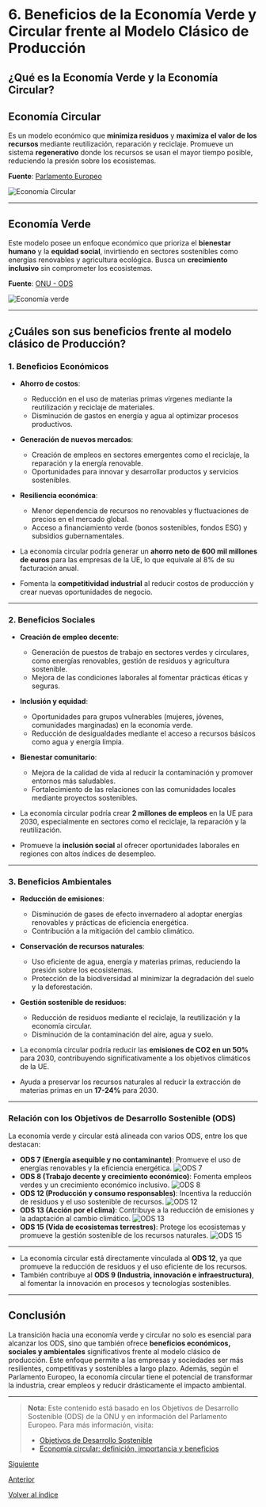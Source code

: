 # 6. Beneficios de la Economía Verde y Circular frente al Modelo Clásico de Producción

## ¿Qué es la Economía Verde y la Economía Circular?

## Economía Circular

Es un modelo económico que **minimiza residuos** y **maximiza el valor de los recursos** mediante reutilización, reparación y reciclaje. Promueve un sistema **regenerativo** donde los recursos se usan el mayor tiempo posible, reduciendo la presión sobre los ecosistemas.

**Fuente**: [Parlamento Europeo](https://www.europarl.europa.eu/topics/es/article/20151201STO05603/economia-circular-definicion-importancia-y-beneficios)

![Economía Circular](/md_pisa3_3/img_pisa3_3_Quiñones/economia_circular.png)

---

## Economía Verde

Este modelo posee un enfoque económico que prioriza el **bienestar humano** y la **equidad social**, invirtiendo en sectores sostenibles como energías renovables y agricultura ecológica. Busca un **crecimiento inclusivo** sin comprometer los ecosistemas.

**Fuente**: [ONU - ODS](https://www.un.org/sustainabledevelopment/es/objetivos-de-desarrollo-sostenible/)

![Economía verde](/md_pisa3_3/img_pisa3_3_Quiñones/economia_verde.png)

---

## ¿Cuáles son sus beneficios frente al modelo clásico de Producción?

### 1. Beneficios Económicos

- **Ahorro de costos**:  
  - Reducción en el uso de materias primas vírgenes mediante la reutilización y reciclaje de materiales.  
  - Disminución de gastos en energía y agua al optimizar procesos productivos.  
- **Generación de nuevos mercados**:  
  - Creación de empleos en sectores emergentes como el reciclaje, la reparación y la energía renovable.  
  - Oportunidades para innovar y desarrollar productos y servicios sostenibles.  
- **Resiliencia económica**:  
  - Menor dependencia de recursos no renovables y fluctuaciones de precios en el mercado global.  
  - Acceso a financiamiento verde (bonos sostenibles, fondos ESG) y subsidios gubernamentales.  

- La economía circular podría generar un **ahorro neto de 600 mil millones de euros** para las empresas de la UE, lo que equivale al 8% de su facturación anual.  
- Fomenta la **competitividad industrial** al reducir costos de producción y crear nuevas oportunidades de negocio.  

---

### 2. Beneficios Sociales

- **Creación de empleo decente**:  
  - Generación de puestos de trabajo en sectores verdes y circulares, como energías renovables, gestión de residuos y agricultura sostenible.  
  - Mejora de las condiciones laborales al fomentar prácticas éticas y seguras.  
- **Inclusión y equidad**:  
  - Oportunidades para grupos vulnerables (mujeres, jóvenes, comunidades marginadas) en la economía verde.  
  - Reducción de desigualdades mediante el acceso a recursos básicos como agua y energía limpia.  
- **Bienestar comunitario**:  
  - Mejora de la calidad de vida al reducir la contaminación y promover entornos más saludables.  
  - Fortalecimiento de las relaciones con las comunidades locales mediante proyectos sostenibles.  

- La economía circular podría crear **2 millones de empleos** en la UE para 2030, especialmente en sectores como el reciclaje, la reparación y la reutilización.  
- Promueve la **inclusión social** al ofrecer oportunidades laborales en regiones con altos índices de desempleo.  

---

### 3. Beneficios Ambientales

- **Reducción de emisiones**:  
  - Disminución de gases de efecto invernadero al adoptar energías renovables y prácticas de eficiencia energética.  
  - Contribución a la mitigación del cambio climático.  
- **Conservación de recursos naturales**:  
  - Uso eficiente de agua, energía y materias primas, reduciendo la presión sobre los ecosistemas.  
  - Protección de la biodiversidad al minimizar la degradación del suelo y la deforestación.  
- **Gestión sostenible de residuos**:  
  - Reducción de residuos mediante el reciclaje, la reutilización y la economía circular.  
  - Disminución de la contaminación del aire, agua y suelo.  

- La economía circular podría reducir las **emisiones de CO2 en un 50%** para 2030, contribuyendo significativamente a los objetivos climáticos de la UE.  
- Ayuda a preservar los recursos naturales al reducir la extracción de materias primas en un **17-24%** para 2030.  

---

### Relación con los Objetivos de Desarrollo Sostenible (ODS)

La economía verde y circular está alineada con varios ODS, entre los que destacan:

- **ODS 7 (Energía asequible y no contaminante)**: Promueve el uso de energías renovables y la eficiencia energética.
![ODS 7](/md_pisa3_3/img_pisa3_3_Quiñones/ods_7.png)
- **ODS 8 (Trabajo decente y crecimiento económico)**: Fomenta empleos verdes y un crecimiento económico inclusivo.
![ODS 8](/md_pisa3_3/img_pisa3_3_Quiñones/ods_8.png)
- **ODS 12 (Producción y consumo responsables)**: Incentiva la reducción de residuos y el uso sostenible de recursos.
![ODS 12](/md_pisa3_3/img_pisa3_3_Quiñones/ods_12.png)
- **ODS 13 (Acción por el clima)**: Contribuye a la reducción de emisiones y la adaptación al cambio climático.
![ODS 13](/md_pisa3_3/img_pisa3_3_Quiñones/ods_13.png)
- **ODS 15 (Vida de ecosistemas terrestres)**: Protege los ecosistemas y promueve la gestión sostenible de los recursos naturales.
![ODS 15](/md_pisa3_3/img_pisa3_3_Quiñones/ods_15.png)

---

- La economía circular está directamente vinculada al **ODS 12**, ya que promueve la reducción de residuos y el uso eficiente de los recursos.  
- También contribuye al **ODS 9 (Industria, innovación e infraestructura)**, al fomentar la innovación en procesos y tecnologías sostenibles.  

---

## Conclusión

La transición hacia una economía verde y circular no solo es esencial para alcanzar los ODS, sino que también ofrece **beneficios económicos, sociales y ambientales** significativos frente al modelo clásico de producción. Este enfoque permite a las empresas y sociedades ser más resilientes, competitivas y sostenibles a largo plazo. Además, según el Parlamento Europeo, la economía circular tiene el potencial de transformar la industria, crear empleos y reducir drásticamente el impacto ambiental.

---

> **Nota**: Este contenido está basado en los Objetivos de Desarrollo Sostenible (ODS) de la ONU y en información del Parlamento Europeo. Para más información, visita:
>
> - [Objetivos de Desarrollo Sostenible](https://www.un.org/sustainabledevelopment/es/objetivos-de-desarrollo-sostenible/)
> - [Economía circular: definición, importancia y beneficios](https://www.europarl.europa.eu/topics/es/article/20151201STO05603/economia-circular-definicion-importancia-y-beneficios)

[Siguiente](/md_pisa3_3/9_capitulo9_ra4_pisa3_3_Quiñones/9.1_procesos_productos_físicos_quiñones.md)

[Anterior](/md_pisa3_3/2_capitulo2_ra3_pisa3_3_Quiñones/2.2.2_digitalización_mitigar_impactos_quiñones.md)

[Volver al índice](../indice_pisa3_3_Quiñones.md)

